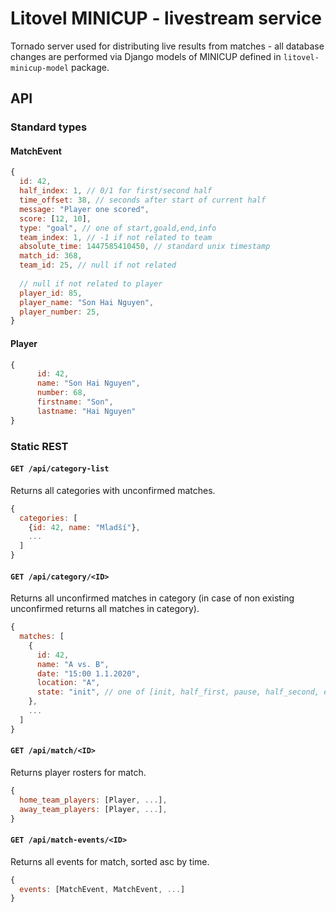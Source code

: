 # Litovel MINICUP - livestream service

Tornado server used for distributing live results from matches - all database changes are performed via Django models of MINICUP defined in `litovel-minicup-model` package.

## API
### Standard types
#### MatchEvent
```javascript
{
  id: 42,
  half_index: 1, // 0/1 for first/second half
  time_offset: 38, // seconds after start of current half
  message: "Player one scored",
  score: [12, 10],
  type: "goal", // one of start,goald,end,info
  team_index: 1, // -1 if not related to team
  absolute_time: 1447585410450, // standard unix timestamp
  match_id: 368,
  team_id: 25, // null if not related
  
  // null if not related to player
  player_id: 85,
  player_name: "Son Hai Nguyen",
  player_number: 25,
}
```
#### Player
```javascript
{
      id: 42,
      name: "Son Hai Nguyen",
      number: 68,
      firstname: "Son",
      lastname: "Hai Nguyen"
}
```

### Static REST

#### `GET /api/category-list`
Returns all categories with unconfirmed matches.
```javascript
{
  categories: [
    {id: 42, name: "Mladší"},
    ...
  ]
}
```

#### `GET /api/category/<ID>`
Returns all unconfirmed matches in category (in case of non existing unconfirmed returns all matches in category).
```javascript
{
  matches: [
    {
      id: 42,
      name: "A vs. B",
      date: "15:00 1.1.2020",
      location: "A",
      state: "init", // one of [init, half_first, pause, half_second, end]
    },
    ...
  ]
}
```

#### `GET /api/match/<ID>`
Returns player rosters for match.
```javascript
{
  home_team_players: [Player, ...],
  away_team_players: [Player, ...],
}
```


#### `GET /api/match-events/<ID>`
Returns all events for match, sorted asc by time.
```javascript
{
  events: [MatchEvent, MatchEvent, ...]
}
```
